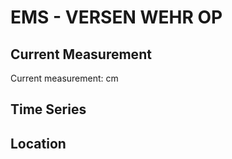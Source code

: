 # EMS - VERSEN WEHR OP

## Current Measurement

Current measurement: <Value topic="rivers/pegel-online/EMS/VERSEN_WEHR_OP/measurementValue"/> cm

## Time Series

<TimeSeries topic="rivers/pegel-online/EMS/VERSEN_WEHR_OP/measurementValue" period="week" />

## Location

<WorldMap>
  <Marker lat="52.731304360717694" lon="7.247822316545699" labelTopic="rivers/pegel-online/EMS/VERSEN_WEHR_OP" />
</WorldMap>
